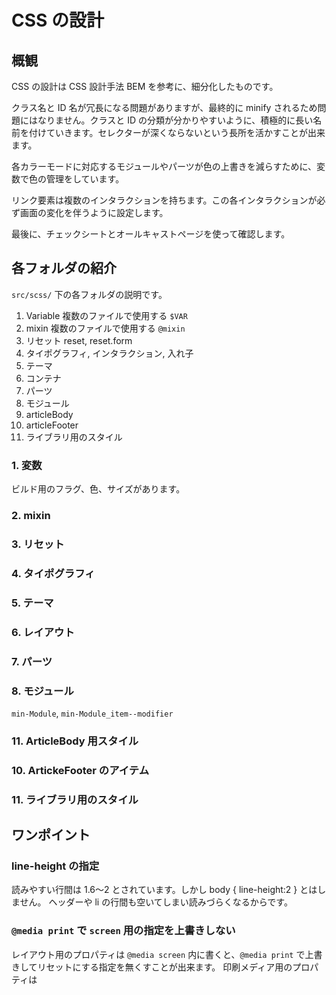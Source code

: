# CSS の設計

## 概観

CSS の設計は CSS 設計手法 BEM を参考に、細分化したものです。

クラス名と ID 名が冗長になる問題がありますが、最終的に minify されるため問題にはなりません。クラスと ID の分類が分かりやすいように、積極的に長い名前を付けていきます。セレクターが深くならないという長所を活かすことが出来ます。

各カラーモードに対応するモジュールやパーツが色の上書きを減らすために、変数で色の管理をしています。

リンク要素は複数のインタラクションを持ちます。この各インタラクションが必ず画面の変化を伴うように設定します。

最後に、チェックシートとオールキャストページを使って確認します。

## 各フォルダの紹介

`src/scss/` 下の各フォルダの説明です。 

1. Variable 複数のファイルで使用する `$VAR`
2. mixin 複数のファイルで使用する `@mixin`
3. リセット reset, reset.form
4. タイポグラフィ, インタラクション, 入れ子
5. テーマ
6. コンテナ
7. パーツ
8. モジュール
9. articleBody
10. articleFooter
11. ライブラリ用のスタイル

### 1. 変数

ビルド用のフラグ、色、サイズがあります。

### 2. mixin

### 3. リセット

### 4. タイポグラフィ

### 5. テーマ

### 6. レイアウト

### 7. パーツ

### 8. モジュール

`min-Module`, `min-Module_item--modifier`

### 11. ArticleBody 用スタイル

### 10. ArtickeFooter のアイテム

### 11. ライブラリ用のスタイル

## ワンポイント

### line-height の指定

読みやすい行間は 1.6～2 とされています。しかし body { line-height:2 } とはしません。
ヘッダーや li の行間も空いてしまい読みづらくなるからです。

### `@media print` で `screen` 用の指定を上書きしない

レイアウト用のプロパティは `@media screen` 内に書くと、`@media print` で上書きしてリセットにする指定を無くすことが出来ます。
印刷メディア用のプロパティは